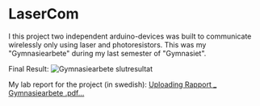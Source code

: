 # LaserCom
I this project two independent arduino-devices was built to communicate wirelessly only using laser and photoresistors.
This was my "Gymnasiearbete" during my last semester of "Gymnasiet". 

Final Result:
![Gymnasiearbete slutresultat ](https://github.com/user-attachments/assets/2295a810-c885-462d-ba9a-e26310f5752e)

My lab report for the project (in swedish):
[Uploading Rapport _ Gymnasiearbete .pdf…]()
